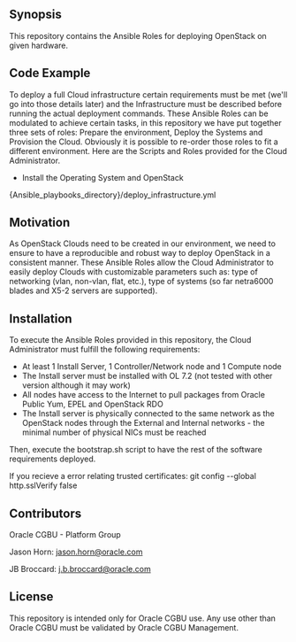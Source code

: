 ## Synopsis

This repository contains the Ansible Roles for deploying OpenStack on given hardware.


## Code Example

To deploy a full Cloud infrastructure certain requirements must be met (we'll go into those details later) and the Infrastructure must be described before running the actual deployment commands. These Ansible Roles can be modulated to achieve certain tasks, in this repository we have put together three sets of roles: Prepare the environment, Deploy the Systems and Provision the Cloud. Obviously it is possible to re-order those roles to fit a different environment.
Here are the Scripts and Roles provided for the Cloud Administrator.

-	Install the Operating System and OpenStack

{Ansible_playbooks_directory}/deploy_infrastructure.yml

## Motivation

As OpenStack Clouds need to be created in our environment, we need to ensure to have a reproducible and robust way to deploy OpenStack in a consistent manner. These Ansible Roles allow the Cloud Administrator to easily deploy Clouds with customizable parameters such as: type of networking (vlan, non-vlan, flat, etc.), type of systems (so far netra6000 blades and X5-2 servers are supported).

## Installation

To execute the Ansible Roles provided in this repository, the Cloud Administrator must fulfill the following requirements:
-	At least 1 Install Server, 1 Controller/Network node and 1 Compute node
-	The Install server must be installed with OL 7.2 (not tested with other version although it may work)
-	All nodes have access to the Internet to pull packages from Oracle Public Yum, EPEL and OpenStack RDO
-	The Install server is physically connected to the same network as the OpenStack nodes through the External and Internal networks - the minimal number of physical NICs must be reached

Then, execute the bootstrap.sh script to have the rest of the software requirements deployed.

If you recieve a error relating trusted certificates:
  git config --global  http.sslVerify false
## Contributors

Oracle CGBU - Platform Group

Jason Horn: jason.horn@oracle.com

JB Broccard: j.b.broccard@oracle.com

## License

This repository is intended only for Oracle CGBU use. Any use other than Oracle CGBU must be validated by Oracle CGBU Management.

